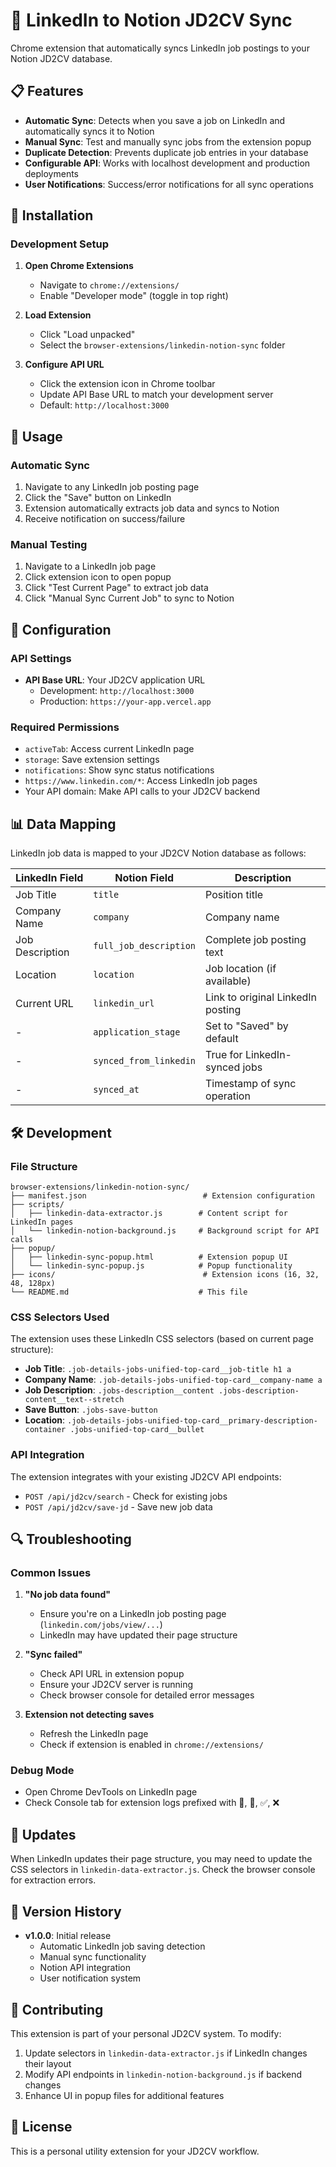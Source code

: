# 🔗 LinkedIn to Notion JD2CV Sync

Chrome extension that automatically syncs LinkedIn job postings to your Notion JD2CV database.

## 📋 Features

- **Automatic Sync**: Detects when you save a job on LinkedIn and automatically syncs it to Notion
- **Manual Sync**: Test and manually sync jobs from the extension popup
- **Duplicate Detection**: Prevents duplicate job entries in your database
- **Configurable API**: Works with localhost development and production deployments
- **User Notifications**: Success/error notifications for all sync operations

## 🚀 Installation

### Development Setup

1. **Open Chrome Extensions**
   - Navigate to `chrome://extensions/`
   - Enable "Developer mode" (toggle in top right)

2. **Load Extension**
   - Click "Load unpacked"
   - Select the `browser-extensions/linkedin-notion-sync` folder

3. **Configure API URL**
   - Click the extension icon in Chrome toolbar
   - Update API Base URL to match your development server
   - Default: `http://localhost:3000`

## 📖 Usage

### Automatic Sync
1. Navigate to any LinkedIn job posting page
2. Click the "Save" button on LinkedIn
3. Extension automatically extracts job data and syncs to Notion
4. Receive notification on success/failure

### Manual Testing
1. Navigate to a LinkedIn job page
2. Click extension icon to open popup
3. Click "Test Current Page" to extract job data
4. Click "Manual Sync Current Job" to sync to Notion

## 🔧 Configuration

### API Settings
- **API Base URL**: Your JD2CV application URL
  - Development: `http://localhost:3000`
  - Production: `https://your-app.vercel.app`

### Required Permissions
- `activeTab`: Access current LinkedIn page
- `storage`: Save extension settings
- `notifications`: Show sync status notifications
- `https://www.linkedin.com/*`: Access LinkedIn job pages
- Your API domain: Make API calls to your JD2CV backend

## 📊 Data Mapping

LinkedIn job data is mapped to your JD2CV Notion database as follows:

| LinkedIn Field | Notion Field | Description |
|---|---|---|
| Job Title | `title` | Position title |
| Company Name | `company` | Company name |
| Job Description | `full_job_description` | Complete job posting text |
| Location | `location` | Job location (if available) |
| Current URL | `linkedin_url` | Link to original LinkedIn posting |
| - | `application_stage` | Set to "Saved" by default |
| - | `synced_from_linkedin` | True for LinkedIn-synced jobs |
| - | `synced_at` | Timestamp of sync operation |

## 🛠️ Development

### File Structure
```
browser-extensions/linkedin-notion-sync/
├── manifest.json                          # Extension configuration
├── scripts/
│   ├── linkedin-data-extractor.js        # Content script for LinkedIn pages
│   └── linkedin-notion-background.js     # Background script for API calls
├── popup/
│   ├── linkedin-sync-popup.html          # Extension popup UI
│   └── linkedin-sync-popup.js            # Popup functionality
├── icons/                                 # Extension icons (16, 32, 48, 128px)
└── README.md                             # This file
```

### CSS Selectors Used
The extension uses these LinkedIn CSS selectors (based on current page structure):

- **Job Title**: `.job-details-jobs-unified-top-card__job-title h1 a`
- **Company Name**: `.job-details-jobs-unified-top-card__company-name a`
- **Job Description**: `.jobs-description__content .jobs-description-content__text--stretch`
- **Save Button**: `.jobs-save-button`
- **Location**: `.job-details-jobs-unified-top-card__primary-description-container .jobs-unified-top-card__bullet`

### API Integration
The extension integrates with your existing JD2CV API endpoints:

- `POST /api/jd2cv/search` - Check for existing jobs
- `POST /api/jd2cv/save-jd` - Save new job data

## 🔍 Troubleshooting

### Common Issues

1. **"No job data found"**
   - Ensure you're on a LinkedIn job posting page (`linkedin.com/jobs/view/...`)
   - LinkedIn may have updated their page structure

2. **"Sync failed"**
   - Check API URL in extension popup
   - Ensure your JD2CV server is running
   - Check browser console for detailed error messages

3. **Extension not detecting saves**
   - Refresh the LinkedIn page
   - Check if extension is enabled in `chrome://extensions/`

### Debug Mode
- Open Chrome DevTools on LinkedIn page
- Check Console tab for extension logs prefixed with 🔗, 💾, ✅, ❌

## 🔄 Updates

When LinkedIn updates their page structure, you may need to update the CSS selectors in `linkedin-data-extractor.js`. Check the browser console for extraction errors.

## 📝 Version History

- **v1.0.0**: Initial release
  - Automatic LinkedIn job saving detection
  - Manual sync functionality
  - Notion API integration
  - User notification system

## 🤝 Contributing

This extension is part of your personal JD2CV system. To modify:

1. Update selectors in `linkedin-data-extractor.js` if LinkedIn changes their layout
2. Modify API endpoints in `linkedin-notion-background.js` if backend changes
3. Enhance UI in popup files for additional features

## 📄 License

This is a personal utility extension for your JD2CV workflow.